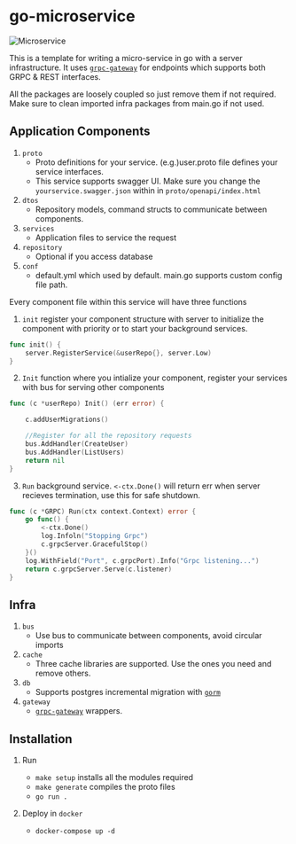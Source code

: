 # go-microservice 
![Microservice](https://github.com/jayaraj/go-microservice/workflows/Microservice/badge.svg)

This is a template for writing a micro-service in go with a server infrastructure. It uses [`grpc-gateway`](https://github.com/grpc-ecosystem/grpc-gateway) for endpoints which supports both GRPC & REST interfaces.

All the packages are loosely coupled so just remove them if not required. Make sure to clean imported infra packages from main.go if not used.

## Application Components
1. `proto`
    - Proto definitions for your service. (e.g.)user.proto file defines your service interfaces.
    - This service supports swagger UI. Make sure you change the `yourservice.swagger.json` within in `proto/openapi/index.html`
2. `dtos` 
   - Repository models, command structs to communicate between components.
3. `services`
   - Application files to service the request
4. `repository`
    - Optional if you access database
5. `conf`
    - default.yml which used by default. main.go supports custom config file path.

Every component file within this service will have three functions

1. `init` register your component structure with server to initialize the component with priority or to start your background services.
```go
func init() {
	server.RegisterService(&userRepo{}, server.Low)
}
```
2. `Init` function where you intialize your component, register your services with bus for serving other components
```go
func (c *userRepo) Init() (err error) {

	c.addUserMigrations()

	//Register for all the repository requests
	bus.AddHandler(CreateUser)
	bus.AddHandler(ListUsers)
	return nil
}
```

3. `Run` background service. `<-ctx.Done()` will return err when server recieves termination, use this for safe shutdown.
```go
func (c *GRPC) Run(ctx context.Context) error {
	go func() {
		<-ctx.Done()
		log.Infoln("Stopping Grpc")
		c.grpcServer.GracefulStop()
	}()
	log.WithField("Port", c.grpcPort).Info("Grpc listening...")
	return c.grpcServer.Serve(c.listener)
}
```

## Infra
1. `bus`
    - Use bus to communicate between components, avoid circular imports 
2. `cache`
    - Three cache libraries are supported. Use the ones you need and remove others.
3. `db`
    - Supports postgres incremental migration with [`gorm`](https://gorm.io/) 
4. `gateway`
    - [`grpc-gateway`](https://github.com/grpc-ecosystem/grpc-gateway) wrappers. 

## Installation

1. Run
   - `make setup` installs all the modules required
   - `make generate` compiles the proto files
   - `go run .`
   
2. Deploy in `docker`
   - `docker-compose up -d`


